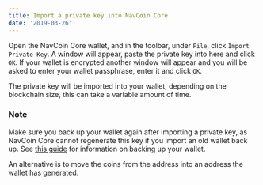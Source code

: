 ```yaml
---
title: Import a private key into NavCoin Core
date: '2019-03-26'
---
```


Open the NavCoin Core wallet, and in the toolbar, under `File`, click `Import Private Key`. A window will appear, paste the private key into here and click `OK`. 
If your wallet is encrypted another window will appear and you will be asked to enter your wallet passphrase, enter it and click `OK`.

The private key will be imported into your wallet, depending on the blockchain size, this can take a variable amount of time.


### Note

Make sure you back up your wallet again after importing a private key, as NavCoin Core cannot regenerate this key if you import an old wallet back up. See [this guide](/navcoin-core/encrypt-and-backup-your-wallet) for information on backing up your wallet.

An alternative is to move the coins from the address into an address the wallet has generated.
